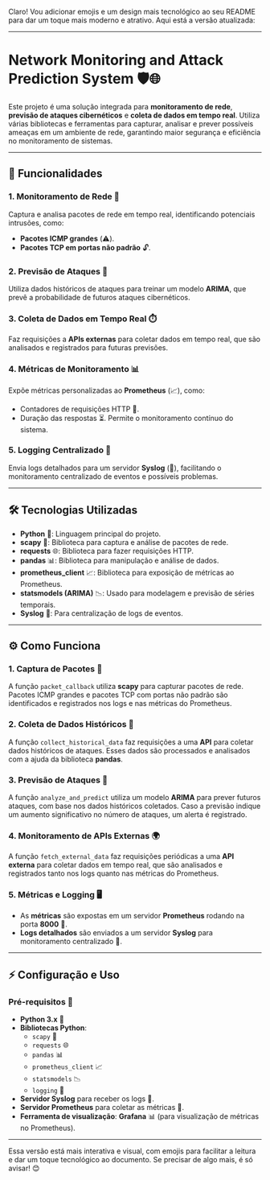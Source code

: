 Claro! Vou adicionar emojis e um design mais tecnológico ao seu README para dar um toque mais moderno e atrativo. Aqui está a versão atualizada:

---

# **Network Monitoring and Attack Prediction System** 🛡️🌐

Este projeto é uma solução integrada para **monitoramento de rede**, **previsão de ataques cibernéticos** e **coleta de dados em tempo real**. Utiliza várias bibliotecas e ferramentas para capturar, analisar e prever possíveis ameaças em um ambiente de rede, garantindo maior segurança e eficiência no monitoramento de sistemas.

---

## **🔧 Funcionalidades**

### 1. **Monitoramento de Rede** 📡
Captura e analisa pacotes de rede em tempo real, identificando potenciais intrusões, como:
- **Pacotes ICMP grandes** (⚠️).
- **Pacotes TCP em portas não padrão** 🔓.

### 2. **Previsão de Ataques** 🔮
Utiliza dados históricos de ataques para treinar um modelo **ARIMA**, que prevê a probabilidade de futuros ataques cibernéticos.

### 3. **Coleta de Dados em Tempo Real** ⏱️
Faz requisições a **APIs externas** para coletar dados em tempo real, que são analisados e registrados para futuras previsões.

### 4. **Métricas de Monitoramento** 📊
Expõe métricas personalizadas ao **Prometheus** (📈), como:
- Contadores de requisições HTTP 🔢.
- Duração das respostas ⏳.
Permite o monitoramento contínuo do sistema.

### 5. **Logging Centralizado** 📝
Envia logs detalhados para um servidor **Syslog** (📡), facilitando o monitoramento centralizado de eventos e possíveis problemas.

---

## **🛠️ Tecnologias Utilizadas**

- **Python** 🐍: Linguagem principal do projeto.
- **scapy** 🦊: Biblioteca para captura e análise de pacotes de rede.
- **requests** 🌐: Biblioteca para fazer requisições HTTP.
- **pandas** 📊: Biblioteca para manipulação e análise de dados.
- **prometheus_client** 📈: Biblioteca para exposição de métricas ao Prometheus.
- **statsmodels (ARIMA)** 📉: Usado para modelagem e previsão de séries temporais.
- **Syslog** 📜: Para centralização de logs de eventos.

---

## **⚙️ Como Funciona**

### 1. **Captura de Pacotes** 🎯
A função `packet_callback` utiliza **scapy** para capturar pacotes de rede. Pacotes ICMP grandes e pacotes TCP com portas não padrão são identificados e registrados nos logs e nas métricas do Prometheus.

### 2. **Coleta de Dados Históricos** 📅
A função `collect_historical_data` faz requisições a uma **API** para coletar dados históricos de ataques. Esses dados são processados e analisados com a ajuda da biblioteca **pandas**.

### 3. **Previsão de Ataques** 🔮
A função `analyze_and_predict` utiliza um modelo **ARIMA** para prever futuros ataques, com base nos dados históricos coletados. Caso a previsão indique um aumento significativo no número de ataques, um alerta é registrado.

### 4. **Monitoramento de APIs Externas** 🌍
A função `fetch_external_data` faz requisições periódicas a uma **API externa** para coletar dados em tempo real, que são analisados e registrados tanto nos logs quanto nas métricas do Prometheus.

### 5. **Métricas e Logging** 🖥️
- As **métricas** são expostas em um servidor **Prometheus** rodando na porta **8000** 📡.
- **Logs detalhados** são enviados a um servidor **Syslog** para monitoramento centralizado 📜.

---

## **⚡ Configuração e Uso**

### **Pré-requisitos** 📝
- **Python 3.x** 🐍
- **Bibliotecas Python**:
  - `scapy` 🦊
  - `requests` 🌐
  - `pandas` 📊
  - `prometheus_client` 📈
  - `statsmodels` 📉
  - `logging` 📝
- **Servidor Syslog** para receber os logs 📜.
- **Servidor Prometheus** para coletar as métricas 📡.
- **Ferramenta de visualização**: **Grafana** 📊 (para visualização de métricas no Prometheus).

---

Essa versão está mais interativa e visual, com emojis para facilitar a leitura e dar um toque tecnológico ao documento. Se precisar de algo mais, é só avisar! 😊
